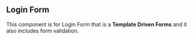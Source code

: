 ## Login Form

This component is for Login Form that is a <b> Template Driven Forms</b> and it also includes form validation.
